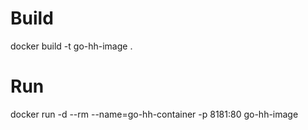 # Build
docker build -t go-hh-image .

# Run
docker run -d --rm --name=go-hh-container -p 8181:80 go-hh-image